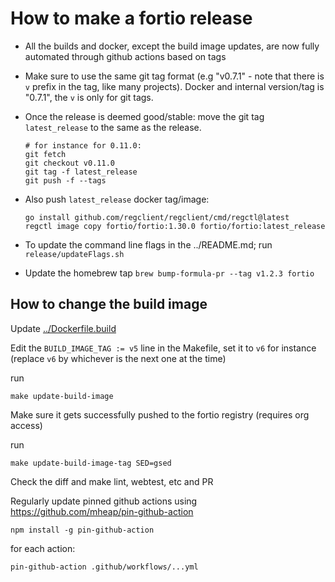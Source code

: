 # How to make a fortio release

- All the builds and docker, except the build image updates, are now fully automated through github actions based on tags

- Make sure to use the same git tag format (e.g "v0.7.1" - note that there is `v` prefix in the tag, like many projects). Docker and internal version/tag is "0.7.1", the `v` is only for git tags.

- Once the release is deemed good/stable: move the git tag `latest_release` to the same as the release.

  ```Shell
  # for instance for 0.11.0:
  git fetch
  git checkout v0.11.0
  git tag -f latest_release
  git push -f --tags
  ```

- Also push `latest_release` docker tag/image:
  ```Shell
  go install github.com/regclient/regclient/cmd/regctl@latest
  regctl image copy fortio/fortio:1.30.0 fortio/fortio:latest_release
  ```

- To update the command line flags in the ../README.md; run `release/updateFlags.sh`

- Update the homebrew tap `brew bump-formula-pr --tag v1.2.3 fortio`


## How to change the build image

Update [../Dockerfile.build](../Dockerfile.build)

Edit the `BUILD_IMAGE_TAG := v5` line in the Makefile, set it to `v6`
for instance (replace `v6` by whichever is the next one at the time)

run

```Shell
make update-build-image
```

Make sure it gets successfully pushed to the fortio registry (requires org access)

run

```Shell
make update-build-image-tag SED=gsed
```

Check the diff and make lint, webtest, etc and PR

Regularly update pinned github actions
using https://github.com/mheap/pin-github-action
```
npm install -g pin-github-action
```
for each action:
```
pin-github-action .github/workflows/...yml
```
